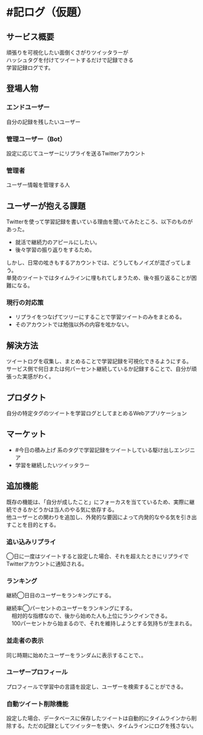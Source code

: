 # #記ログ（仮題）

## サービス概要
頑張りを可視化したい面倒くさがりツイッタラーが<br>
ハッシュタグを付けてツイートするだけで記録できる<br>
学習記録ログです。

## 登場人物
### エンドユーザー
自分の記録を残したいユーザー
### 管理ユーザー（Bot）
設定に応じてユーザーにリプライを送るTwitterアカウント
### 管理者
ユーザー情報を管理する人

## ユーザーが抱える課題

Twitterを使って学習記録を書いている理由を聞いてみたところ、以下のものがあった。
- 就活で継続力のアピールにしたい。
- 後々学習の振り返りをするため。

しかし、日常の呟きもするアカウントでは、どうしてもノイズが混ざってしまう。<br>
単発のツイートではタイムラインに埋もれてしまうため、後々振り返ることが困難になる。

### 現行の対応策
- リプライをつなげてツリーにすることで学習ツイートのみをまとめる。
- そのアカウントでは勉強以外の内容を呟かない。

## 解決方法
ツイートログを収集し、まとめることで学習記録を可視化できるようにする。<br>
サービス側で何日または何パーセント継続しているか記録することで、自分が頑張った実感がわく。

## プロダクト
自分の特定タグのツイートを学習ログとしてまとめるWebアプリケーション

## マーケット
- #今日の積み上げ 系のタグで学習記録をツイートしている駆け出しエンジニア
- 学習を継続したいツイッタラー


## 追加機能

既存の機能は、「自分が成したこと」にフォーカスを当てているため、実際に継続できるかどうかは当人のやる気に依存する。<br>
他ユーザーとの関わりを追加し、外発的な要因によって内発的なやる気を引き出すことを目的とする。

### 追い込みリプライ
◯日に一度はツイートすると設定した場合、それを超えたときにリプライでTwitterアカウントに通知される。

### ランキング
継続◯日目のユーザーをランキングにする。


継続率◯パーセントのユーザーをランキングにする。<br>
　相対的な指標なので、後から始めた人も上位にランクインできる。<br>
　100パーセントから始まるので、それを維持しようとする気持ちが生まれる。

### 並走者の表示
同じ時期に始めたユーザーをランダムに表示することで、。

### ユーザープロフィール
プロフィールで学習中の言語を設定し、ユーザーを検索することができる。

### 自動ツイート削除機能
設定した場合、データベースに保存したツイートは自動的にタイムラインから削除する。ただの記録としてツイッターを使い、タイムラインにログを残さない。